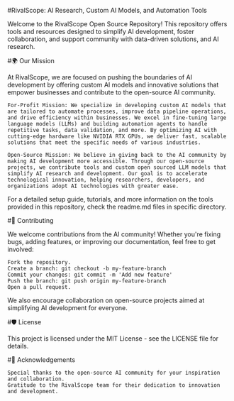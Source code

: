 #RivalScope: AI Research, Custom AI Models, and Automation Tools

Welcome to the RivalScope Open Source Repository! This repository offers tools and resources designed to simplify AI development, foster collaboration, and support community with data-driven solutions, and AI research.

#🌍 Our Mission

At RivalScope, we are focused on pushing the boundaries of AI development by offering custom AI models and innovative solutions that empower businesses and contribute to the open-source AI community.

    For-Profit Mission: We specialize in developing custom AI models that are tailored to automate processes, improve data pipeline operations, and drive efficiency within businesses. We excel in fine-tuning large language models (LLMs) and building automation agents to handle repetitive tasks, data validation, and more. By optimizing AI with cutting-edge hardware like NVIDIA RTX GPUs, we deliver fast, scalable solutions that meet the specific needs of various industries.

    Open-Source Mission: We believe in giving back to the AI community by making AI development more accessible. Through our open-source projects, we contribute tools and custom open sourced LLM models that simplify AI research and development. Our goal is to accelerate technological innovation, helping researchers, developers, and organizations adopt AI technologies with greater ease.

For a detailed setup guide, tutorials, and more information on the tools provided in this repository, check the readme.md files in specific directory. 

#🤝 Contributing

We welcome contributions from the AI community! Whether you're fixing bugs, adding features, or improving our documentation, feel free to get involved:

    Fork the repository.
    Create a branch: git checkout -b my-feature-branch
    Commit your changes: git commit -m 'Add new feature'
    Push the branch: git push origin my-feature-branch
    Open a pull request.

We also encourage collaboration on open-source projects aimed at simplifying AI development for everyone.

#🛡️ License

This project is licensed under the MIT License - see the LICENSE file for details.

#🌟 Acknowledgements

    Special thanks to the open-source AI community for your inspiration and collaboration.
    Gratitude to the RivalScope team for their dedication to innovation and development.
